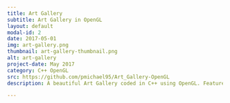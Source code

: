 ```yaml
---
title: Art Gallery
subtitle: Art Gallery in OpenGL
layout: default
modal-id: 2
date: 2017-05-01
img: art-gallery.png
thumbnail: art-gallery-thumbnail.png
alt: art-gallery
project-date: May 2017
category: C++ OpenGL
src: https://github.com/pmichael95/Art_Gallery-OpenGL
description: A beautiful Art Gallery coded in C++ using OpenGL. Features super shapes, random room generation, random paintings, benches, pedestals, collision handling, and more!

---
```

